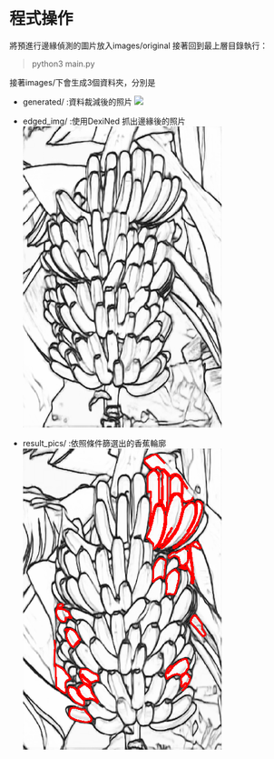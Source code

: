 # 程式操作

<p>將預進行邊緣偵測的圖片放入images/original
接著回到最上層目錄執行：</p>

> python3 main.py

<p> 接著images/下會生成3個資料夾，分別是 </p>

* generated/ :資料裁減後的照片
![](images/generated/image_11-06-2020_07-05-34_PM.png)


* edged_img/ :使用DexiNed 抓出邊緣後的照片
![](images/edged_img/image_14-06-2020_01-00-39_AM.png)



* result_pics/ :依照條件篩選出的香蕉輪廓
![](images/result_pics/res_image_24-06-2020_01-00-33_AM.png)
